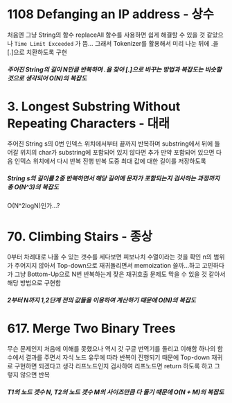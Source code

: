 # 1108 Defanging an IP address - 상수
처음엔 그냥 String의 함수 replaceAll 함수를 사용하면 쉽게 해결할 수 있을 것 같았으나 `Time Limit Exceeded` 가 뜸...
그래서 Tokenizer를 활용해서 미리 나눈 뒤에 .을 [.]으로 치환하도록 구현
##### 주어진 String의 길이 N만큼 반복하며 .을 찾아 [.]으로 바꾸는 방법과 복잡도는 비슷할 것으로 생각되어 O(N)의 복잡도

# 3. Longest Substring Without Repeating Characters - 대래
주어진 String s의 0번 인덱스 위치에서부터 끝까지 반복하며 substring에서 뒤에 들어갈 위치의 char가 substring에 포함되어 있지 않다면 추가
만약 포함되어 있으면 다음 인덱스 위치에서 다시 반복 진행
반복 도중 최대 값에 대한 길이를 저장하도록
##### String s의 길이를 2중 반복하면서 해당 길이에 문자가 포함되는지 검사하는 과정까지 총 O(N^3)의 복잡도
O(N^2logN)인가...?

# 70. Climbing Stairs - 종상
0부터 차례대로 나올 수 있는 갯수를 세다보면 피보나치 수열이라는 것을 확인
n의 범위가 주어지지 않아서 Top-down으로 재귀돌리면서 memoization 쓸까...하고 고민하다가 그냥 Bottom-Up으로 N번 반복하는게 잦은 재귀호출 문제도 막을 수 있을 것 같아서 해당 방법으로 구현함
##### 2부터 N까지 1,2단계 전의 값들을 이용하여 계산하기 때문에 O(N)의 복잡도

# 617. Merge Two Binary Trees
무슨 문제인지 처음에 이해를 못했으나 역시 갓 구글 번역기를 돌리고 이해함
하나의 함수에서 결과를 주면서 자식 노드 유무에 따라 반복이 진행되기 때문에 Top-down 재귀로 구현하면 되겠다고 생각
리프노드인지 검사하여 리프노드면 return 하도록 하고 그렇지 않으면 반복
##### T1의 노드 갯수 N, T2의 노드 갯수 M의 사이즈만큼 다 돌기 때문에 O(N + M)의 복잡도

